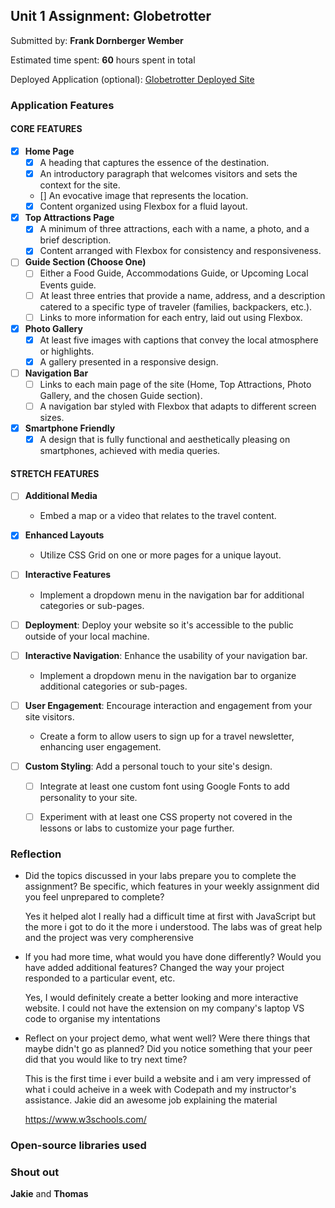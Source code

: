 ## Unit 1 Assignment: Globetrotter

Submitted by: **Frank Dornberger Wember**

Estimated time spent: **60** hours spent in total

Deployed Application (optional): [Globetrotter Deployed Site](ADD_LINK_HERE)

### Application Features

#### CORE FEATURES

- [X] **Home Page**
  - [X] A heading that captures the essence of the destination.
  - [X] An introductory paragraph that welcomes visitors and sets the context for the site.
  - [] An evocative image that represents the location.
  - [X] Content organized using Flexbox for a fluid layout.

- [X] **Top Attractions Page**
  - [X] A minimum of three attractions, each with a name, a photo, and a brief description.
  - [X] Content arranged with Flexbox for consistency and responsiveness.

- [ ] **Guide Section (Choose One)**
  - [ ] Either a Food Guide, Accommodations Guide, or Upcoming Local Events guide.
  - [ ] At least three entries that provide a name, address, and a description catered to a specific type of traveler (families, backpackers, etc.).
  - [ ] Links to more information for each entry, laid out using Flexbox.

- [X] **Photo Gallery**
  - [X] At least five images with captions that convey the local atmosphere or highlights.
  - [X] A gallery presented in a responsive design.

- [ ] **Navigation Bar**
  - [ ] Links to each main page of the site (Home, Top Attractions, Photo Gallery, and the chosen Guide section).
  - [ ] A navigation bar styled with Flexbox that adapts to different screen sizes.  

- [X] **Smartphone Friendly**
  - [X] A design that is fully functional and aesthetically pleasing on smartphones, achieved with media queries.

#### STRETCH FEATURES

- [ ] **Additional Media**
  - Embed a map or a video that relates to the travel content.

- [X] **Enhanced Layouts**
  - Utilize CSS Grid on one or more pages for a unique layout.

- [ ] **Interactive Features**
  - Implement a dropdown menu in the navigation bar for additional categories or sub-pages.

- [ ] **Deployment**: Deploy your website so it's accessible to the public outside of your local machine. 

- [ ] **Interactive Navigation**: Enhance the usability of your navigation bar.
  - Implement a dropdown menu in the navigation bar to organize additional categories or sub-pages.

- [ ] **User Engagement**: Encourage interaction and engagement from your site visitors.
  - Create a form to allow users to sign up for a travel newsletter, enhancing user engagement.

- [ ] **Custom Styling**: Add a personal touch to your site's design.
  - [ ] Integrate at least one custom font using Google Fonts to add personality to your site.
  - [ ] Experiment with at least one CSS property not covered in the lessons or labs to customize your page further.



### Reflection

* Did the topics discussed in your labs prepare you to complete the assignment? Be specific, which features in your weekly assignment did you feel unprepared to complete?

  Yes it helped alot
  I really had a difficult time at first with JavaScript but the more i got to do it the more i understood. The labs was of     great help and the project was very compherensive


* If you had more time, what would you have done differently? Would you have added additional features? Changed the way your project responded to a particular event, etc.
  
  Yes, I would definitely create a better looking and more interactive website.
  I could not have the extension on my company's laptop VS code to organise my intentations

* Reflect on your project demo, what went well? Were there things that maybe didn't go as planned? Did you notice something that your peer did that you would like to try   next time?

  This is the first time i ever build a website and i am very impressed of what i could acheive in a week with Codepath and my instructor's assistance. Jakie did an awesome    job explaining the material
  
  https://www.w3schools.com/


### Open-source libraries used



### Shout out

**Jakie** and **Thomas**
